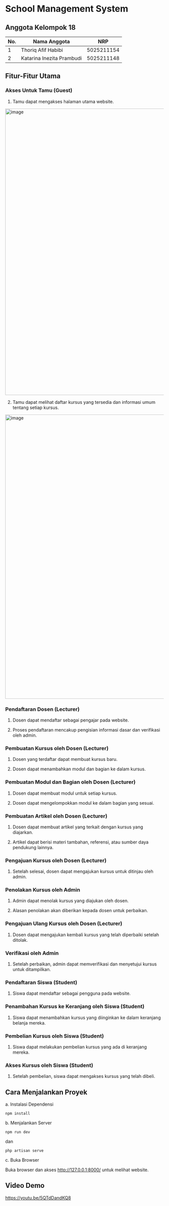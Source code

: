 # School Management System

## Anggota Kelompok 18

| No.  | Nama Anggota       | NRP          |
|------|--------------------|--------------|
| 1    |Thoriq Afif Habibi           | 5025211154   |
| 2    | Katarina Inezita Prambudi         | 5025211148   |

## Fitur-Fitur Utama

### Akses Untuk Tamu (Guest)

1. Tamu dapat mengakses halaman utama website.

 <img width="909" alt="image" src="https://github.com/katarinainezita/school-management-system/assets/109232320/15ef4e97-081b-453e-87be-daeed73348c9">

2. Tamu dapat melihat daftar kursus yang tersedia dan informasi umum tentang setiap kursus.

<img width="902" alt="image" src="https://github.com/katarinainezita/school-management-system/assets/109232320/eb6ede02-8df0-4878-a30e-07ee5490de89">


### Pendaftaran Dosen (Lecturer)

1. Dosen dapat mendaftar sebagai pengajar pada website.

2. Proses pendaftaran mencakup pengisian informasi dasar dan verifikasi oleh admin.

### Pembuatan Kursus oleh Dosen (Lecturer)

1. Dosen yang terdaftar dapat membuat kursus baru.

2. Dosen dapat menambahkan modul dan bagian ke dalam kursus.

### Pembuatan Modul dan Bagian oleh Dosen (Lecturer)

1. Dosen dapat membuat modul untuk setiap kursus.

2. Dosen dapat mengelompokkan modul ke dalam bagian yang sesuai.

### Pembuatan Artikel oleh Dosen (Lecturer)

1. Dosen dapat membuat artikel yang terkait dengan kursus yang diajarkan.

2. Artikel dapat berisi materi tambahan, referensi, atau sumber daya pendukung lainnya.

### Pengajuan Kursus oleh Dosen (Lecturer)

1. Setelah selesai, dosen dapat mengajukan kursus untuk ditinjau oleh admin.

### Penolakan Kursus oleh Admin

1. Admin dapat menolak kursus yang diajukan oleh dosen.

2. Alasan penolakan akan diberikan kepada dosen untuk perbaikan.

### Pengajuan Ulang Kursus oleh Dosen (Lecturer)

1. Dosen dapat mengajukan kembali kursus yang telah diperbaiki setelah ditolak.

### Verifikasi oleh Admin

1. Setelah perbaikan, admin dapat memverifikasi dan menyetujui kursus untuk ditampilkan.

### Pendaftaran Siswa (Student)

1. Siswa dapat mendaftar sebagai pengguna pada website.

### Penambahan Kursus ke Keranjang oleh Siswa (Student)

1. Siswa dapat menambahkan kursus yang diinginkan ke dalam keranjang belanja mereka.

### Pembelian Kursus oleh Siswa (Student)

1. Siswa dapat melakukan pembelian kursus yang ada di keranjang mereka.

### Akses Kursus oleh Siswa (Student)

1. Setelah pembelian, siswa dapat mengakses kursus yang telah dibeli.


## Cara Menjalankan Proyek
a. Instalasi Dependensi

```
npm install
```

b. Menjalankan Server

```
npm run dev
```

dan

```
php artisan serve
```

c. Buka Browser

Buka browser dan akses http://127.0.0.1:8000/ untuk melihat website.

## Video Demo
https://youtu.be/5QTdDandKQ8


